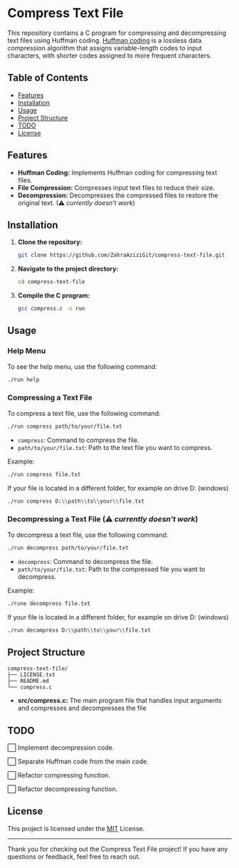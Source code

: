 # Compress Text File

This repository contains a C program for compressing and decompressing text files using Huffman coding. [Huffman coding](https://www.programiz.com/dsa/huffman-coding) is a lossless data compression algorithm that assigns variable-length codes to input characters, with shorter codes assigned to more frequent characters.

## Table of Contents

- [Features](#features)
- [Installation](#installation)
- [Usage](#usage)
- [Project Structure](#project-structure)
- [TODO](#todo)
- [License](#license)


## Features

- **Huffman Coding:** Implements Huffman coding for compressing text files.
- **File Compression:** Compresses input text files to reduce their size.
- **Decompression:** Decompresses the compressed files to restore the original text. (⚠ _currently doesn't work_)

## Installation

1. **Clone the repository:**
    ```sh
    git clone https://github.com/ZahraAziziGit/compress-text-file.git
    ```
2. **Navigate to the project directory:**
    ```sh
    cd compress-text-file
    ```
3. **Compile the C program:**
    ```sh
    gcc compress.c -o run
    ```

## Usage

### Help Menu
To see the help menu, use the following command:
```sh
./run help
```
### Compressing a Text File
To compress a text file, use the following command:

```sh
./run compress path/to/your/file.txt
```

- `compress`: Command to compress the file.
- `path/to/your/file.txt`: Path to the text file you want to compress.

Example:

```sh
./run compress file.txt
```

If your file is located in a different folder, for example on drive D: (windows)

```sh
./run compress D:\\path\\to\\your\\file.txt
```

### Decompressing a Text File (⚠ _currently doesn't work_)

To decompress a text file, use the following command:

```sh
./run decompress path/to/your/file.txt
```

- `decompress`: Command to decompress the file.
- `path/to/your/file.txt`: Path to the compressed file you want to decompress.

Example:

```sh
./rune decompress file.txt
```

If your file is located in a different folder, for example on drive D: (windows)

```sh
./run decompress D:\\path\\to\\your\\file.txt
```

## Project Structure

```plaintext
compress-text-file/
├── LICENSE.txt
├── README.md
└── compress.c
```

- **src/compress.c:** The main program file that handles input arguments and compresses and decompresses the file

## TODO 
⬜  Implement decompression code.

⬜ Separate Huffman code from the main code.

⬜ Refactor compressing function.

⬜ Refactor decompressing function.

## License
This project is licensed under the [MIT](https://github.com/ZahraAziziGit/compress-text-file?tab=MIT-1-ov-file#) License.

---

Thank you for checking out the Compress Text File project! If you have any questions or feedback, feel free to reach out.
